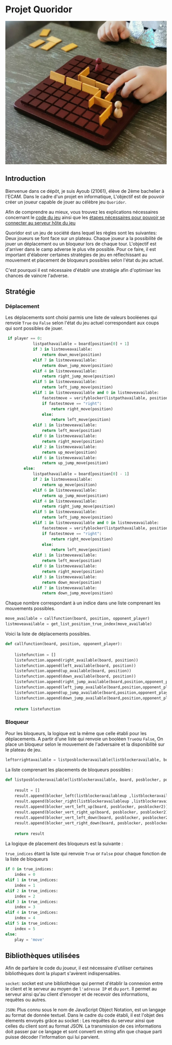 # Projet Quoridor

![alt text](./images/les_activites_de_maman_quoridor-1024x906.jpg)

## Introduction

Bienvenue dans ce dépôt, je suis Ayoub (21061), élève de 2ème bachelier à l'ECAM. Dans le cadre d'un projet en informatique, 
L'objectif est de pouvoir créer un joueur capable de jouer au célèbre jeu `Quoridor`. 

Afin de comprendre au mieux, vous trouvez les explications nécessaires concernant le [code du jeu](https://github.com/qlurkin/PI2CChampionshipRunner/blob/main/games/quoridor/README.md) ainsi que les [étapes nécessaires pour pouvoir se connecter au serveur hôte du jeu](https://github.com/qlurkin/PI2CChampionshipRunner/blob/main/README.md)

Quoridor est un jeu de société dans lequel les règles sont les suivantes: Deux joueurs se font face sur un plateau. Chaque joueur a la possibilité de jouer un déplacement ou un bloqueur lors de chaque tour. L'objectif est d'arriver dans le camp adverse le plus vite possible. Pour ce faire, il est important d'élaborer certaines stratégies de jeu en réflechissant au mouvement et placement de bloqueurs possibles selon l'état du jeu actuel.

C'est pourquoi il est nécessaire d'établir une stratégie afin d'optimiser les chances de vaincre l'adverse.

## Stratégie 

### Déplacement 

Les déplacements sont choisi parmis une liste de valeurs booléenes qui renvoie `True` ou `False` selon l'état du jeu actuel correspondant aux coups qui sont possibles de jouer.

```py
 if player == 0:
            listpathavailable = board[position[0] + 1]
            if 3 in listmoveavailable:
                return down_move(position)
            elif 7 in listmoveavailable:
                return down_jump_move(position)
            elif 4 in listmoveavailable:
                return right_jump_move(position)
            elif 5 in listmoveavailable:
                return left_jump_move(position)
            elif 1 in listmoveavailable and 0 in listmoveavailable:
                fastestmove = verifyblocker(listpathavailable, position[1])
                if fastestmove == "right":
                    return right_move(position)
                else:
                    return left_move(position)
            elif 1 in listmoveavailable:
                return left_move(position)
            elif 0 in listmoveavailable:
                return right_move(position)
            elif 2 in listmoveavailable:
                return up_move(position)
            elif 6 in listmoveavailable:
                return up_jump_move(position)
        else:
            listpathavailable = board[position[0] - 1]
            if 2 in listmoveavailable:
                return up_move(position)
            elif 6 in listmoveavailable:
                return up_jump_move(position)
            elif 4 in listmoveavailable:
                return right_jump_move(position)
            elif 5 in listmoveavailable:
                return left_jump_move(position)
            elif 1 in listmoveavailable and 0 in listmoveavailable:
                fastestmove = verifyblocker(listpathavailable, position[1])
                if fastestmove == "right":
                    return right_move(position)
                else:
                    return left_move(position)
            elif 1 in listmoveavailable:
                return left_move(position)
            elif 0 in listmoveavailable:
                return right_move(position)
            elif 3 in listmoveavailable:
                return down_move(position)
            elif 7 in listmoveavailable:
                return down_jump_move(position)
```

Chaque nombre correspondant à un indice dans une liste comprenant les mouvements possibles.

```py
move_available = callfunction(board, position, opponent_player)
listmoveavailable = get_list_position_true_index(move_available)
```
Voici la liste de déplacements possibles.

```py
def callfunction(board, position, opponent_player):

    listefunction = []
    listefunction.append(right_available(board, position))
    listefunction.append(left_available(board, position))
    listefunction.append(up_available(board, position))
    listefunction.append(down_available(board, position))
    listefunction.append(right_jump_available(board,position,opponent_player))
    listefunction.append(left_jump_available(board,position,opponent_player))
    listefunction.append(up_jump_available(board,position,opponent_player))
    listefunction.append(down_jump_available(board,position,opponent_player))

    return listefunction
```
### Bloqueur 

Pour les bloqueurs, la logique est la même que celle établi pour les déplacements. A partir d'une liste qui renvoie un booléen `True`ou `False`, On place un bloqueur selon le mouvement de l'adversaire et la disponibilité sur le plateau de jeu.

```py
leftorrightavailable = listposblockeravailable(listblockeravailable, board, opponent_position[1], opponent_position[0], listblockeravailableup, listblockeravailabledown)
```

La liste comprenant les placements de bloqueurs possibles :

```py
def listposblockeravailable(listblockeravailable, board, posblocker, posblocker2, listblockeravailableup, listblockeravailabledown):

    result = []
    result.append(blocker_left(listblockeravailableup ,listblockeravailabledown, listblockeravailable, posblocker))
    result.append(blocker_right(listblockeravailableup ,listblockeravailabledown, listblockeravailable, posblocker))
    result.append(blocker_vert_left_up(board, posblocker, posblocker2))
    result.append(blocker_vert_right_up(board, posblocker, posblocker2))
    result.append(blocker_vert_left_down(board, posblocker, posblocker2))
    result.append(blocker_vert_right_down(board, posblocker, posblocker2))

    return result
```

La logique de placement des bloqueurs est la suivante :

`true_indices` étant la liste qui renvoie `True` or `False` pour chaque fonction de la liste de bloqueurs

```py
if 0 in true_indices:    
    index = 0
elif 1 in true_indices:
    index = 1
elif 2 in true_indices:
    index = 2
elif 3 in true_indices:
    index = 3
elif 4 in true_indices:
    index = 4
elif 5 in true_indices:
    index = 5
else:
    play = 'move'
```

## Bibliothèques utilisées 

Afin de parfaire le code du joueur, il est nécessaire d'utiliser certaines bibliothèques dont la plupart s'avèrent indispensables.

`socket`: socket est une bibliothèque qui permet d'établir la connexion entre le client et le serveur au moyen de `l'adresse IP` et du `port`. Il permet au serveur ainsi qu'au client d'envoyer et de recevoir des informations, requêtes ou autres.

`JSON`: Plus connu sous le nom de JavaScript Object Notation, est un langage au format de donnée textuel. Dans le cadre du code établi, il est l'objet des élements envoyés grâce au socket : Les requêtes du serveur ainsi que celles du client sont au format JSON. La transmission de ces informations doit passer par ce langage et sont converti en string afin que chaque parti puisse décoder l'information qui lui parvient.





